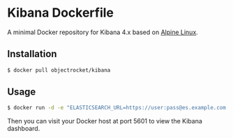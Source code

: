 # Kibana Dockerfile

A minimal Docker repository for Kibana 4.x based on [Alpine Linux](https://www.alpinelinux.org).

## Installation

``` bash
$ docker pull objectrocket/kibana
```

## Usage

``` bash
$ docker run -d -e "ELASTICSEARCH_URL=https://user:pass@es.example.com:9200" -p 5601:5601 objectrocket/kibana
```

Then you can visit your Docker host at port 5601 to view the Kibana dashboard.
